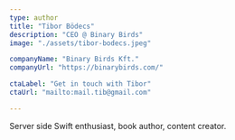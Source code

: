 ```yaml
---
type: author
title: "Tibor Bödecs"
description: "CEO @ Binary Birds"
image: "./assets/tibor-bodecs.jpeg"

companyName: "Binary Birds Kft."
companyUrl: "https://binarybirds.com/"

ctaLabel: "Get in touch with Tibor"
ctaUrl: "mailto:mail.tib@gmail.com"

---
```


Server side Swift enthusiast, book author, content creator.
